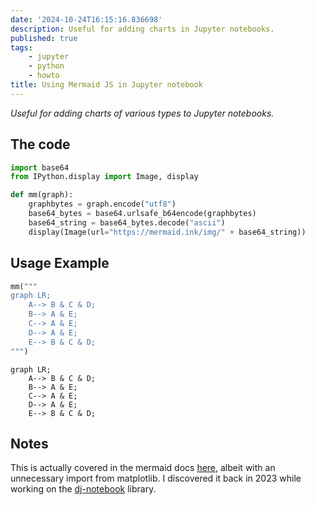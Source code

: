 ```yaml
---
date: '2024-10-24T16:15:16.836698'
description: Useful for adding charts in Jupyter notebooks.
published: true
tags: 
    - jupyter
    - python
    - howto
title: Using Mermaid JS in Jupyter notebook
---
```


_Useful for adding charts of various types to Jupyter notebooks._

## The code

```python
import base64
from IPython.display import Image, display

def mm(graph):
    graphbytes = graph.encode("utf8")
    base64_bytes = base64.urlsafe_b64encode(graphbytes)
    base64_string = base64_bytes.decode("ascii")
    display(Image(url="https://mermaid.ink/img/" + base64_string))
```


## Usage Example

```python
mm("""
graph LR;
    A--> B & C & D;
    B--> A & E;
    C--> A & E;
    D--> A & E;
    E--> B & C & D;
""")
```


```mermaid
graph LR;
    A--> B & C & D;
    B--> A & E;
    C--> A & E;
    D--> A & E;
    E--> B & C & D;
```

## Notes

This is actually covered in the mermaid docs [here](https://mermaid.js.org/ecosystem/tutorials.html?#jupyter-integration-with-mermaid-js), albeit with an unnecessary import from matplotlib. I discovered it back in 2023 while working on the [dj-notebook](https://github.com/pydanny/dj-notebook) library.